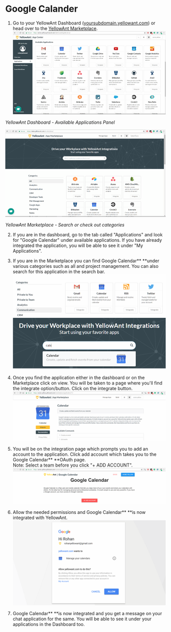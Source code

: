 # Google Calander

1. Go to your YellowAnt Dashboard \([yoursubdomain.yellowant.com](https://github.com/yellowanthq/yellowant-help-center/tree/bdad19066023aa6a8b667a1d6f05b72945b49759/yoursubdomain.yellowant.com)\) or head over to the [YellowAnt Marketplace](https://www.yellowant.com/marketplace). ![](../../.gitbook/assets/instadash.jpg)

_YellowAnt Dashboard - Available Applications Panel_

![](../../.gitbook/assets/instamp.png)

_YellowAnt Marketplace - Search or check out categories_

2. If you are in the dashboard, go to the tab called "Applications" and look for "Google Calendar" under available applications. If you have already integrated the application, you will be able to see it under "My Applications".

3. If you are in the Marketplace you can find Google Calendar** **under various categories such as all and project management. You can also search for this application in the search bar.  
![](../../.gitbook/assets/cal1.png)![](../../.gitbook/assets/cal2.png)

4. Once you find the application either in the dashboard or on the Marketplace click on view. You will be taken to a page where you'll find the integrate option/button. Click on the integrate button.  
![](../../.gitbook/assets/cal3.png)

5. You will be on the integration page which prompts you to add an account to the application. Click add account which takes you to the Google Calendar** **OAuth page.  
Note: Select a team before you click "+ ADD ACCOUNT".  
![](../../.gitbook/assets/cal4.png)

6. Allow the needed permissions and Google Calendar** **is now integrated with YellowAnt.  
![](../../.gitbook/assets/cal5.png)

7. Google Calendar** **is now integrated and you get a message on your chat application for the same. You will be able to see it under your applications in the Dashboard too.

